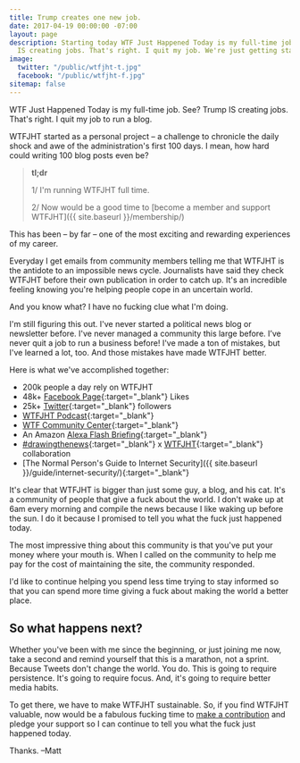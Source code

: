 ```yaml
---
title: Trump creates one new job.
date: 2017-04-19 00:00:00 -07:00
layout: page
description: Starting today WTF Just Happened Today is my full-time job. See? Trump
  IS creating jobs. That's right. I quit my job. We're just getting started.
image:
  twitter: "/public/wtfjht-t.jpg"
  facebook: "/public/wtfjht-f.jpg"
sitemap: false
---
```


<p class="lead">WTF Just Happened Today is my full-time job. See? Trump IS creating jobs. That's right. I quit my job to run a blog. </p>

WTFJHT started as a personal project – a challenge to chronicle the daily shock and awe of the administration's first 100 days. I mean, how hard could writing 100 blog posts even be? 

> **tl;dr**
>
> 1/ I'm running WTFJHT full time.		
>
> 2/ Now would be a good time to [become a member and support WTFJHT]({{ site.baseurl }}/membership/)
>

This has been – by far – one of the most exciting and rewarding experiences of my career. 

Everyday I get emails from community members telling me that WTFJHT is the antidote to an impossible news cycle. Journalists have said they check WTFJHT before their own publication in order to catch up. It's an incredible feeling knowing you're helping people cope in an uncertain world. 

And you know what? I have no fucking clue what I'm doing. 

I'm still figuring this out. I've never started a political news blog or newsletter before. I've never managed a community this large before. I’ve never quit a job to run a business before! I've made a ton of mistakes, but I've learned a lot, too. And those mistakes have made WTFJHT better.

Here is what we've accomplished together:

* 200k people a day rely on WTFJHT
* 48k+ [Facebook Page](https://www.facebook.com/wtfjht/){:target="_blank"} Likes
* 25k+ [Twitter](https://twitter.com/wtfjht){:target="_blank"} followers
* [WTFJHT Podcast](https://whatthefuckjusthappenedtoday.com/podcasts/){:target="_blank"}
* [WTF Community Center](https://talk.whatthefuckjusthappenedtoday.com/){:target="_blank"}
* An Amazon [Alexa Flash Briefing](https://www.amazon.com/dp/B078ZQ72JN/){:target="_blank"}
* [#drawingthenews](https://www.instagram.com/enoogs/){:target="_blank"} x [WTFJHT](https://www.instagram.com/wtfjht/){:target="_blank"} collaboration
* [The Normal Person's Guide to Internet Security]({{ site.baseurl }}/guide/internet-security/){:target="_blank"}

It's clear that WTFJHT is bigger than just some guy, a blog, and his cat. It's a community of people that give a fuck about the world. I don't wake up at 6am every morning and compile the news because I like waking up before the sun. I do it because I promised to tell you what the fuck just happened today. 

The most impressive thing about this community is that you've put your money where your mouth is. When I called on the community to help me pay for the cost of maintaining the site, the community responded. 

I'd like to continue helping you spend less time trying to stay informed so that you can spend more time giving a fuck about making the world a better place.

## So what happens next?

Whether you've been with me since the beginning, or just joining me now, take a second and remind yourself that this is a marathon, not a sprint. Because Tweets don't change the world. You do. This is going to require persistence. It's going to require focus. And, it's going to require better media habits.

To get there, we have to make WTFJHT sustainable. So, if you find WTFJHT valuable, now would be a fabulous fucking time to [make a contribution](https://whatthefuckjusthappenedtoday.com/membership/) and pledge your support so I can continue to tell you what the fuck just happened today.

Thanks.
–Matt
